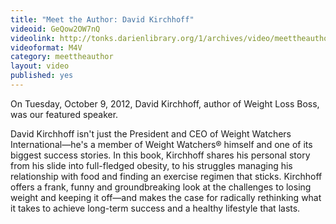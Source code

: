 ```yaml
---
title: "Meet the Author: David Kirchhoff"
videoid: GeQow2OW7nQ
videolink: http://tonks.darienlibrary.org/1/archives/video/meettheauthor/20121009_david_kirchhoff.m4v
videoformat: M4V
category: meettheauthor
layout: video
published: yes
---
```


On Tuesday, October 9, 2012, David Kirchhoff, author of Weight Loss Boss, was our featured speaker.

David Kirchhoff isn't just the President and CEO of Weight Watchers International—he's a member of Weight Watchers® himself and one of its biggest success stories. In this book, Kirchhoff shares his personal story from his slide into full-fledged obesity, to his struggles managing his relationship with food and finding an exercise regimen that sticks. Kirchhoff offers a frank, funny and groundbreaking look at the challenges to losing weight and keeping it off—and makes the case for radically rethinking what it takes to achieve long-term success and a healthy lifestyle that lasts.